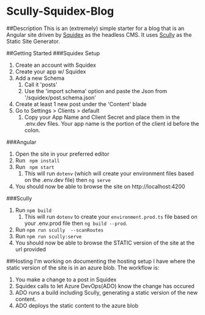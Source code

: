 # Scully-Squidex-Blog

##Description
This is an (extremely) simple starter for a blog that is an Angular site driven by [Squidex](https://squidex.io) as the headless CMS. It uses [Scully](https://scully.io) as the Static Site Generator.

##Getting Started
###Squidex Setup
1. Create an account with Squidex
2. Create your app w/ Squidex
3. Add a new Schema
   1. Call it 'posts'
   2. Use the 'import schema' option and paste the Json from '/squidex/post.schema.json'
4. Create at least 1 new post under the 'Content' blade
5. Go to Settings > Clients > default 
   1. Copy your App Name and Client Secret and place them in the .env.dev files. Your app name is the portion of the client id before the colon.

###Angular
1. Open the site in your preferred editor
2. Run ``` npm install```
3. Run ``` npm start```
   1. This will run ```dotenv``` (which will create your environment files based on the .env.dev file) then ```ng serve```
4. You should now be able to browse the site on http://localhost:4200

###Scully
1. Run ```npm build``` 
   1. This will run ```dotenv``` to create your ```environment.prod.ts``` file based on your .env.prod file then ```ng build --prod```.
2. Run ```npm run scully  --scanRoutes``` 
3. Run ```npm run scully:serve```
4. You should now be able to browse the STATIC version of the site at the url provided

##Hosting
I'm working on documenting the hosting setup I have where the static version of the site is in an azure blob.  The workflow is:
1. You make a change to a post in Squidex
2. Squidex calls to let Azure DevOps(ADO) know the change has occured
3. ADO runs a build including Scully, generating a static version of the new content.
4. ADO deploys the static content to the azure blob
